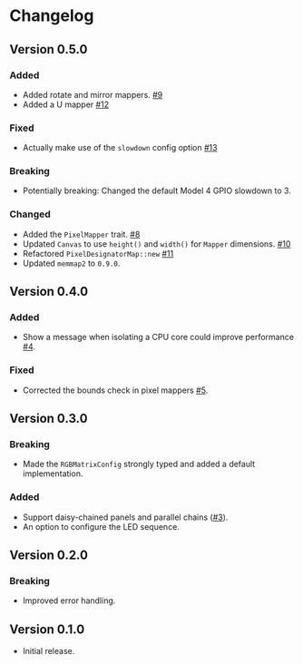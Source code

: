 # Changelog

## Version 0.5.0

### Added

- Added rotate and mirror mappers. [#9](https://github.com/EmbersArc/rpi_led_panel/pull/9)
- Added a U mapper [#12](https://github.com/EmbersArc/rpi_led_panel/pull/12)

### Fixed

- Actually make use of the `slowdown` config option [#13](https://github.com/EmbersArc/rpi_led_panel/pull/13)

### Breaking

- Potentially breaking: Changed the default Model 4 GPIO slowdown to 3.

### Changed

- Added the `PixelMapper` trait. [#8](https://github.com/EmbersArc/rpi_led_panel/pull/8)
- Updated `Canvas` to use `height()` and `width()` for `Mapper` dimensions.
  [#10](https://github.com/EmbersArc/rpi_led_panel/pull/11)
- Refactored `PixelDesignatorMap::new` [#11](https://github.com/EmbersArc/rpi_led_panel/pull/11)
- Updated `memmap2` to `0.9.0`.

## Version 0.4.0

### Added

- Show a message when isolating a CPU core could improve performance [#4](https://github.com/EmbersArc/rpi_led_panel/pull/4).

### Fixed

- Corrected the bounds check in pixel mappers [#5](https://github.com/EmbersArc/rpi_led_panel/issues/5).

## Version 0.3.0

### Breaking

- Made the `RGBMatrixConfig` strongly typed and added a default implementation.

### Added

- Support daisy-chained panels and parallel chains ([#3](https://github.com/EmbersArc/rpi_led_panel/pull/3)).
- An option to configure the LED sequence.

## Version 0.2.0

### Breaking

- Improved error handling.

## Version 0.1.0

- Initial release.
